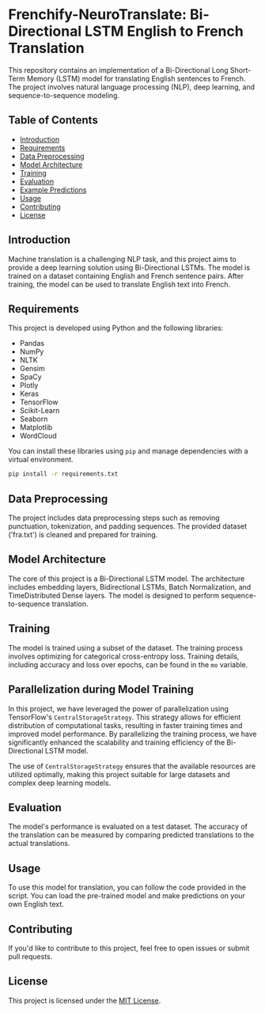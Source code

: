# Frenchify-NeuroTranslate: Bi-Directional LSTM English to French Translation
This repository contains an implementation of a Bi-Directional Long Short-Term Memory (LSTM) model for translating English sentences to French. The project involves natural language processing (NLP), deep learning, and sequence-to-sequence modeling.

## Table of Contents
- [Introduction](#introduction)
- [Requirements](#requirements)
- [Data Preprocessing](#data-preprocessing)
- [Model Architecture](#model-architecture)
- [Training](#training)
- [Evaluation](#evaluation)
- [Example Predictions](#example-predictions)
- [Usage](#usage)
- [Contributing](#contributing)
- [License](#license)

## Introduction

Machine translation is a challenging NLP task, and this project aims to provide a deep learning solution using Bi-Directional LSTMs. The model is trained on a dataset containing English and French sentence pairs. After training, the model can be used to translate English text into French.

## Requirements

This project is developed using Python and the following libraries:

- Pandas
- NumPy
- NLTK
- Gensim
- SpaCy
- Plotly
- Keras
- TensorFlow
- Scikit-Learn
- Seaborn
- Matplotlib
- WordCloud

You can install these libraries using `pip` and manage dependencies with a virtual environment.

```bash
pip install -r requirements.txt
```

## Data Preprocessing

The project includes data preprocessing steps such as removing punctuation, tokenization, and padding sequences. The provided dataset ('fra.txt') is cleaned and prepared for training.

## Model Architecture

The core of this project is a Bi-Directional LSTM model. The architecture includes embedding layers, Bidirectional LSTMs, Batch Normalization, and TimeDistributed Dense layers. The model is designed to perform sequence-to-sequence translation.

## Training

The model is trained using a subset of the dataset. The training process involves optimizing for categorical cross-entropy loss. Training details, including accuracy and loss over epochs, can be found in the `mo` variable.

## Parallelization during Model Training

In this project, we have leveraged the power of parallelization using TensorFlow's `CentralStorageStrategy`. This strategy allows for efficient distribution of computational tasks, resulting in faster training times and improved model performance. By parallelizing the training process, we have significantly enhanced the scalability and training efficiency of the Bi-Directional LSTM model.

The use of `CentralStorageStrategy` ensures that the available resources are utilized optimally, making this project suitable for large datasets and complex deep learning models.

## Evaluation

The model's performance is evaluated on a test dataset. The accuracy of the translation can be measured by comparing predicted translations to the actual translations.

## Usage

To use this model for translation, you can follow the code provided in the script. You can load the pre-trained model and make predictions on your own English text.

## Contributing

If you'd like to contribute to this project, feel free to open issues or submit pull requests.

## License

This project is licensed under the [MIT License](LICENSE).
